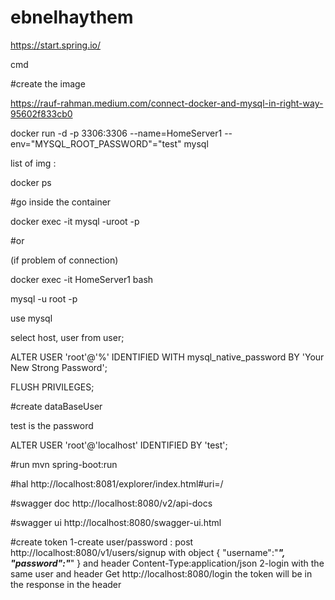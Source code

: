 # ebnelhaythem

https://start.spring.io/

cmd

#create the image

https://rauf-rahman.medium.com/connect-docker-and-mysql-in-right-way-95602f833cb0

docker run -d -p 3306:3306 --name=HomeServer1 --env="MYSQL_ROOT_PASSWORD"="test" mysql


list of img :

docker ps


#go inside the container  

docker exec -it <docker container> mysql -uroot -p

#or

(if problem of connection)

docker exec -it HomeServer1 bash

mysql -u root -p

use mysql

select host, user from user;

ALTER USER 'root'@'%' IDENTIFIED WITH mysql_native_password BY 'Your New Strong Password';

FLUSH PRIVILEGES;

#create dataBaseUser

test is the password

ALTER USER 'root'@'localhost' IDENTIFIED BY 'test';


#run
mvn spring-boot:run

#hal
http://localhost:8081/explorer/index.html#uri=/

#swagger doc
http://localhost:8080/v2/api-docs

#swagger ui
http://localhost:8080/swagger-ui.html



#create token 
1-create user/password :
post http://localhost:8080/v1/users/signup with object
{
"username":"***",
"password":"***"
}
and  header   Content-Type:application/json
2-login with the same user  and header
Get http://localhost:8080/login
the token will be in the response in the header
